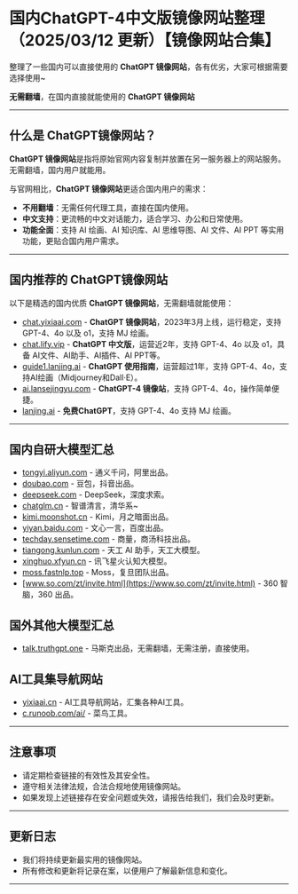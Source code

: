 # 国内ChatGPT-4中文版镜像网站整理（2025/03/12 更新）【镜像网站合集】   

整理了一些国内可以直接使用的 **ChatGPT 镜像网站**，各有优劣，大家可根据需要选择使用~

**无需翻墙**，在国内直接就能使用的 **ChatGPT 镜像网站**

---

## 什么是 ChatGPT镜像网站？

**ChatGPT 镜像网站**是指将原始官网内容复制并放置在另一服务器上的网站服务。无需翻墙，国内用户就能用。

与官网相比，**ChatGPT 镜像网站**更适合国内用户的需求：

- **不用翻墙**：无需任何代理工具，直接在国内使用。
- **中文支持**：更流畅的中文对话能力，适合学习、办公和日常使用。
- **功能全面**：支持 AI 绘画、AI 知识库、AI 思维导图、AI 文件、AI PPT 等实用功能，更贴合国内用户需求。

---

## 国内推荐的 ChatGPT镜像网站

以下是精选的国内优质 **ChatGPT 镜像网站**，无需翻墙就能使用：
- [chat.yixiaai.com](https://chat.yixiaai.com/) - **ChatGPT 镜像网站**，2023年3月上线，运行稳定，支持 GPT-4、4o 以及 o1，支持 MJ 绘画。
- [chat.lify.vip](https://www.yixiaai.com/) - **ChatGPT 中文版**，运营近2年，支持 GPT-4、4o 以及 o1，具备 AI文件、AI助手、AI插件、AI PPT等。
- [guide1.lanjing.ai](https://guide1.lanjing.ai/) - **ChatGPT 使用指南**，运营超过1年，支持 GPT-4、4o，支持AI绘画（Midjourney和Dall·E）。
- [ai.lansejingyu.com](https://ai.lansejingyu.com/) - **ChatGPT-4 镜像站**，支持 GPT-4、4o，操作简单便捷。
- [lanjing.ai](https://lanjing.ai/) - **免费ChatGPT**，支持 GPT-4、4o 支持 MJ 绘画。

---

## 国内自研大模型汇总

- [tongyi.aliyun.com](https://tongyi.aliyun.com/) - 通义千问，阿里出品。
- [doubao.com](https://doubao.com) - 豆包，抖音出品。
- [deepseek.com](https://deepseek.com) - DeepSeek，深度求索。
- [chatglm.cn](https://chatglm.cn) - 智谱清言，清华系~
- [kimi.moonshot.cn](https://kimi.moonshot.cn) - Kimi，月之暗面出品。
- [yiyan.baidu.com](https://yiyan.baidu.com/) - 文心一言，百度出品。
- [techday.sensetime.com](https://techday.sensetime.com/) - 商量，商汤科技出品。
- [tiangong.kunlun.com](https://tiangong.kunlun.com/) - 天工 AI 助手，天工大模型。
- [xinghuo.xfyun.cn](https://xinghuo.xfyun.cn/) - 讯飞星火认知大模型。
- [moss.fastnlp.top](https://moss.fastnlp.top/) - Moss，复旦团队出品。
- [www.so.com/zt/invite.html](https://www.so.com/zt/invite.html) - 360 智脑，360 出品。

## 国外其他大模型汇总

- [talk.truthgpt.one](https://talk.truthgpt.one/) - 马斯克出品，无需翻墙，无需注册，直接使用。

## AI工具集导航网站

- [yixiaai.cn](https://yixiaai.cn/) - AI工具导航网站，汇集各种AI工具。
- [c.runoob.com/ai/](https://c.runoob.com/ai/) - 菜鸟工具。

---

## 注意事项

- 请定期检查链接的有效性及其安全性。
- 遵守相关法律法规，合法合规地使用镜像网站。
- 如果发现上述链接存在安全问题或失效，请报告给我们，我们会及时更新。

---

## 更新日志

- 我们将持续更新最实用的镜像网站。
- 所有修改和更新将记录在案，以便用户了解最新信息和变化。

---
